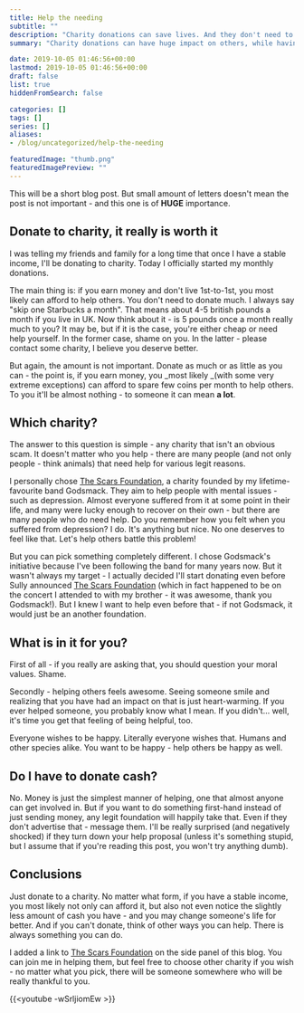 ```yaml
---
title: Help the needing
subtitle: ""
description: "Charity donations can save lives. And they don't need to cost you a lot."
summary: "Charity donations can have huge impact on others, while having no impact on you - let me convince you."

date: 2019-10-05 01:46:56+00:00
lastmod: 2019-10-05 01:46:56+00:00
draft: false
list: true
hiddenFromSearch: false

categories: []
tags: []
series: []
aliases: 
- /blog/uncategorized/help-the-needing

featuredImage: "thumb.png"
featuredImagePreview: ""
---
```


This will be a short blog post. But small amount of letters doesn't mean the post is not important - and this one is of **HUGE** importance.


## Donate to charity, it really is worth it


I was telling my friends and family for a long time that once I have a stable income, I'll be donating to charity. Today I officially started my monthly donations.

The main thing is: if you earn money and don't live 1st-to-1st, you most likely can afford to help others. You don't need to donate much. I always say "skip one Starbucks a month". That means about 4-5 british pounds a month if you live in UK. Now think about it - is 5 pounds once a month really much to you? It may be, but if it is the case, you're either cheap or need help yourself. In the former case, shame on you. In the latter - please contact some charity, I believe you deserve better.

But again, the amount is not important. Donate as much or as little as you can - the point is, if you earn money, you _most likely _(with some very extreme exceptions) can afford to spare few coins per month to help others. To you it'll be almost nothing - to someone it can mean **a lot**.


## Which charity?


The answer to this question is simple - any charity that isn't an obvious scam. It doesn't matter who you help - there are many people (and not only people - think animals) that need help for various legit reasons.

I personally chose [The Scars Foundation](https://www.godsmack.com/scarsfoundation), a charity founded by my lifetime-favourite band Godsmack. They aim to help people with mental issues - such as depression. Almost everyone suffered from it at some point in their life, and many were lucky enough to recover on their own - but there are many people who do need help. Do you remember how you felt when you suffered from depression? I do. It's anything but nice. No one deserves to feel like that. Let's help others battle this problem!

But you can pick something completely different. I chose Godsmack's initiative because I've been following the band for many years now. But it wasn't always my target - I actually decided I'll start donating even before Sully announced [The Scars Foundation](https://www.godsmack.com/scarsfoundation) (which in fact happened to be on the concert I attended to with my brother - it was awesome, thank you Godsmack!). But I knew I want to help even before that - if not Godsmack, it would just be an another foundation.


## What is in it for you?


First of all - if you really are asking that, you should question your moral values. Shame.

Secondly - helping others feels awesome. Seeing someone smile and realizing that you have had an impact on that is just heart-warming. If you ever helped someone, you probably know what I mean. If you didn't... well, it's time you get that feeling of being helpful, too.

Everyone wishes to be happy. Literally everyone wishes that. Humans and other species alike. You want to be happy - help others be happy as well.


## Do I have to donate cash?


No. Money is just the simplest manner of helping, one that almost anyone can get involved in. But if you want to do something first-hand instead of just sending money, any legit foundation will happily take that. Even if they don't advertise that - message them. I'll be really surprised (and negatively shocked) if they turn down your help proposal (unless it's something stupid, but I assume that if you're reading this post, you won't try anything dumb).


## Conclusions


Just donate to a charity. No matter what form, if you have a stable income, you most likely not only can afford it, but also not even notice the slightly less amount of cash you have - and you may change someone's life for better. And if you can't donate, think of other ways you can help. There is always something you can do.

I added a link to [The Scars Foundation](https://www.godsmack.com/scarsfoundation) on the side panel of this blog. You can join me in helping them, but feel free to choose other charity if you wish - no matter what you pick, there will be someone somewhere who will be really thankful to you.

{{<youtube -wSrljiomEw >}}
